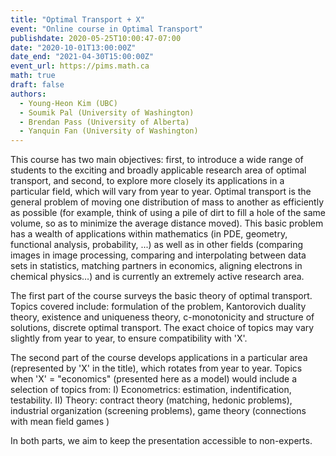 ```yaml
---
title: "Optimal Transport + X"
event: "Online course in Optimal Transport"
publishdate: 2020-05-25T10:00:47-07:00
date: "2020-10-01T13:00:00Z"
date_end: "2021-04-30T15:00:00Z"
event_url: https://pims.math.ca
math: true
draft: false
authors:
  - Young-Heon Kim (UBC)
  - Soumik Pal (University of Washington)
  - Brendan Pass (University of Alberta)
  - Yanquin Fan (University of Washington)
---
```


This course has two main objectives: first, to introduce a wide range of
students to the exciting and broadly applicable research area of optimal
transport, and second, to explore more closely its applications in a particular
field, which will vary from year to year. Optimal transport is the general
problem of moving one distribution of mass to another as efficiently as
possible (for example, think of using a pile of dirt to fill a hole of the same
volume, so as to minimize the average distance moved). This basic problem has a
wealth of applications within mathematics (in PDE, geometry, functional
analysis, probability, ...) as well as in other fields (comparing images in image
processing, comparing and interpolating between data sets in statistics,
matching partners in economics, aligning electrons in chemical physics…) and is
currently an extremely active research area.

The first part of the course surveys the basic theory of optimal transport.
Topics covered include: formulation of the problem, Kantorovich duality theory,
existence and uniqueness theory, c-monotonicity and structure of solutions,
discrete optimal transport. The exact choice of topics may vary slightly from
year to year, to ensure compatibility with 'X'.

The second part of the course develops applications in a particular area
(represented by 'X' in the title), which rotates from year to year. Topics when
'X' = "economics" (presented here as a model) would include a selection of
topics from: I) Econometrics: estimation, indentification, testability.  II)
Theory: contract theory (matching, hedonic problems), industrial organization
(screening problems), game theory (connections with mean field games )

In both parts, we aim to keep the presentation accessible to non-experts.
